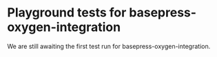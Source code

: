 # Playground tests for basepress-oxygen-integration
We are still awaiting the first test run for basepress-oxygen-integration.
